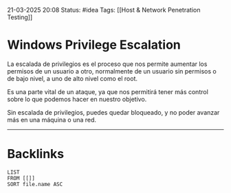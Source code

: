 21-03-2025 20:08
Status: #idea
Tags: [[Host & Network Penetration Testing]]

# Windows Privilege Escalation

La escalada de privilegios es el proceso que nos permite aumentar los permisos de un usuario a otro, normalmente de un usuario sin permisos o de bajo nivel, a uno de alto nivel como el root.

Es una parte vital de un ataque, ya que nos permitirá tener más control sobre lo que podemos hacer en nuestro objetivo.

Sin escalada de privilegios, puedes quedar bloqueado, y no poder avanzar más en una máquina o una red.




---
# Backlinks

```dataview
LIST
FROM [[]]
SORT file.name ASC
```
